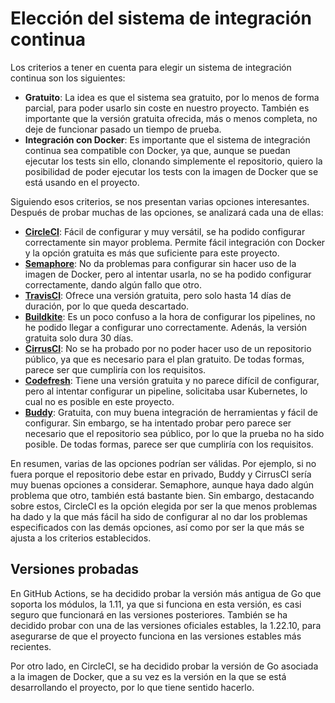 # Elección del sistema de integración continua

Los criterios a tener en cuenta para elegir un sistema de integración continua son los siguientes:
- **Gratuito**: La idea es que el sistema sea gratuito, por lo menos de forma parcial, para poder usarlo sin coste en nuestro proyecto. También es importante que la versión gratuita ofrecida, más o menos completa, no deje de funcionar pasado un tiempo de prueba.
- **Integración con Docker**: Es importante que el sistema de integración continua sea compatible con Docker, ya que, aunque se puedan ejecutar los tests sin ello, clonando simplemente el repositorio, quiero la posibilidad de poder ejecutar los tests con la imagen de Docker que se está usando en el proyecto.

Siguiendo esos criterios, se nos presentan varias opciones interesantes. Después de probar muchas de las opciones, se analizará cada una de ellas:

- **[CircleCI](https://circleci.com/)**: Fácil de configurar y muy versátil, se ha podido configurar correctamente sin mayor problema. Permite fácil integración con Docker y la opción gratuita es más que suficiente para este proyecto.
- **[Semaphore](https://semaphoreci.com/)**: No da problemas para configurar sin hacer uso de la imagen de Docker, pero al intentar usarla, no se ha podido configurar correctamente, dando algún fallo que otro.
- **[TravisCI](https://www.travis-ci.com/)**: Ofrece una versión gratuita, pero solo hasta 14 días de duración, por lo que queda descartado.
- **[Buildkite](https://buildkite.com/)**: Es un poco confuso a la hora de configurar los pipelines, no he podido llegar a configurar uno correctamente. Adenás, la versión gratuita solo dura 30 días.
- **[CirrusCI](https://cirrus-ci.org/)**: No se ha probado por no poder hacer uso de un repositorio público, ya que es necesario para el plan gratuito. De todas formas, parece ser que cumpliría con los requisitos.
- **[Codefresh](https://codefresh.io/)**: Tiene una versión gratuita y no parece difícil de configurar, pero al intentar configurar un pipeline, solicitaba usar Kubernetes, lo cual no es posible en este proyecto.
- **[Buddy](https://buddy.works/)**: Gratuita, con muy buena integración de herramientas y fácil de configurar. Sin embargo, se ha intentado probar pero parece ser necesario que el repositorio sea público, por lo que la prueba no ha sido posible. De todas formas, parece ser que cumpliría con los requisitos.

En resumen, varias de las opciones podrían ser válidas. Por ejemplo, si no fuera porque el repositorio debe estar en privado, Buddy y CirrusCI sería muy buenas opciones a considerar. Semaphore, aunque haya dado algún problema que otro, también está bastante bien. Sin embargo, destacando sobre estos, CircleCI es la opción elegida por ser la que menos problemas ha dado y la que más fácil ha sido de configurar al no dar los problemas especificados con las demás opciones, así como por ser la que más se ajusta a los criterios establecidos.

## Versiones probadas

En GitHub Actions, se ha decidido probar la versión más antigua de Go que soporta los módulos, la 1.11, ya que si
funciona en esta versión, es casi seguro que funcionará en las versiones posteriores. También se ha decidido probar con una de las versiones oficiales estables, la 1.22.10, para asegurarse de que el proyecto funciona en las versiones estables más recientes.

Por otro lado, en CircleCI, se ha decidido probar la versión de Go asociada a la imagen de Docker, que a su vez es la versión en la que se está desarrollando el proyecto, por lo que tiene sentido hacerlo.